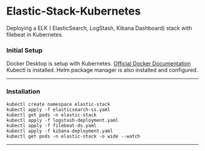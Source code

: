 # Elastic-Stack-Kubernetes
Deploying a ELK ( ElasticSearch, LogStash, Kibana Dashboard) stack with filebeat in Kubernetes.

### Initial Setup

Docker Desktop is setup with Kubernetes. [Official Docker Documentation](https://docs.docker.com/desktop/kubernetes/)
Kubectl is installed.
Helm package manager is also installed and configured.

---

### Installation
```
kubectl create namespace elastic-stack
kubectl apply -f elasticsearch-ss.yaml
kubectl get pods -n elastic-stack
kubectl apply -f logstash-deployment.yaml
kubectl apply -f filebeat-ds.yaml
kubectl apply -f kibana-deployment.yaml
kubectl get pods -n elastic-stack -o wide --watch
```
---
